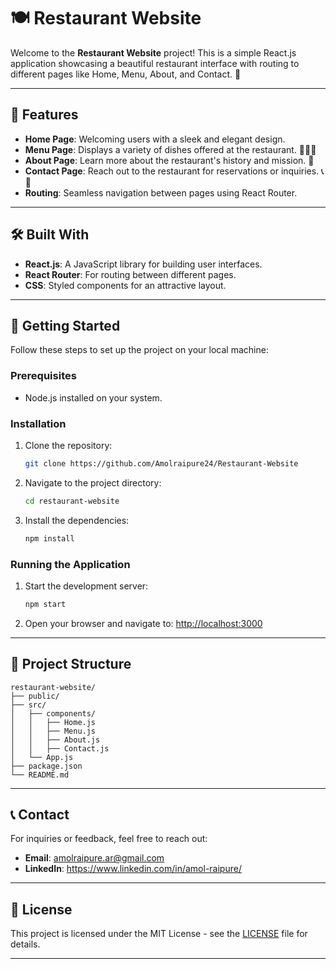# 🍽️ Restaurant Website

Welcome to the **Restaurant Website** project! This is a simple React.js application showcasing a beautiful restaurant interface with routing to different pages like Home, Menu, About, and Contact. 🍴

---

## 🌟 Features

- **Home Page**: Welcoming users with a sleek and elegant design.
- **Menu Page**: Displays a variety of dishes offered at the restaurant. 🥗🍕🍔
- **About Page**: Learn more about the restaurant's history and mission. 📜
- **Contact Page**: Reach out to the restaurant for reservations or inquiries. 📞📧
- **Routing**: Seamless navigation between pages using React Router.

---

## 🛠️ Built With

- **React.js**: A JavaScript library for building user interfaces.
- **React Router**: For routing between different pages.
- **CSS**: Styled components for an attractive layout.

---

## 🚀 Getting Started

Follow these steps to set up the project on your local machine:

### Prerequisites

- Node.js installed on your system.

### Installation

1. Clone the repository:
   ```bash
   git clone https://github.com/Amolraipure24/Restaurant-Website
   ```
2. Navigate to the project directory:
   ```bash
   cd restaurant-website
   ```
3. Install the dependencies:
   ```bash
   npm install
   ```

### Running the Application

1. Start the development server:
   ```bash
   npm start
   ```
2. Open your browser and navigate to:
   [http://localhost:3000](http://localhost:3000)

---

## 📂 Project Structure

```
restaurant-website/
├── public/
├── src/
│   ├── components/
│   │   ├── Home.js
│   │   ├── Menu.js
│   │   ├── About.js
│   │   ├── Contact.js
│   └── App.js
├── package.json
└── README.md
```

---


## 📞 Contact

For inquiries or feedback, feel free to reach out:

- **Email**: amolraipure.ar@gmail.com
- **LinkedIn**: https://www.linkedin.com/in/amol-raipure/

---

## 📝 License

This project is licensed under the MIT License - see the [LICENSE](LICENSE) file for details.

---


